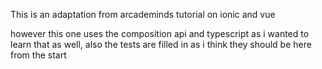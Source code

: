 This is an adaptation from arcademinds tutorial on ionic and vue

however this one uses the composition api and typescript as i wanted to learn that as well, also the tests are filled in as i think they should be here from the start
